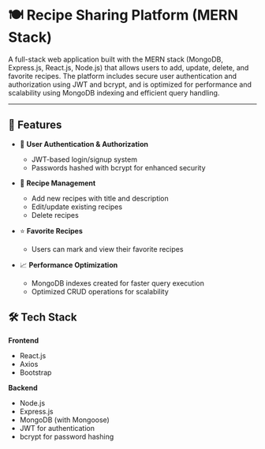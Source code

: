# 🍽️ Recipe Sharing Platform (MERN Stack)

A full-stack web application built with the MERN stack (MongoDB, Express.js, React.js, Node.js) that allows users to add, update, delete, and favorite recipes. The platform includes secure user authentication and authorization using JWT and bcrypt, and is optimized for performance and scalability using MongoDB indexing and efficient query handling.

---

## 🚀 Features

- 🔐 **User Authentication & Authorization**
  - JWT-based login/signup system
  - Passwords hashed with bcrypt for enhanced security

- 📝 **Recipe Management**
  - Add new recipes with title and description
  - Edit/update existing recipes
  - Delete recipes

- ⭐ **Favorite Recipes**
  - Users can mark and view their favorite recipes

- 📈 **Performance Optimization**
  - MongoDB indexes created for faster query execution
  - Optimized CRUD operations for scalability


## 🛠️ Tech Stack

**Frontend**
- React.js
- Axios
- Bootstrap 

**Backend**
- Node.js
- Express.js
- MongoDB (with Mongoose)
- JWT for authentication
- bcrypt for password hashing

